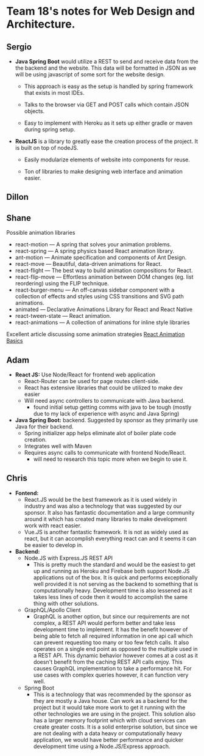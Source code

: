 # Team 18's notes for Web Design and Architecture.

## Sergio

- **Java Spring Boot** would utilize a REST to send and receive data from the the backend and the website. This data will be formatted in JSON as we will be using javascript of some sort for the website design.

  - This approach is easy as the setup is handled by spring framework that exists in most IDEs.

  - Talks to the browser via GET and POST calls which contain JSON objects.

  - Easy to implement with Heroku as it sets up either gradle or maven during spring setup.

- **ReactJS** is a library to greatly ease the creation process of the project. It is built on top of nodeJS.

  - Easily modularize elements of website into components for reuse.

  - Ton of libraries to make designing web interface and animation easier.

## Dillon

## Shane

Possible animation libraries

- react-motion — A spring that solves your animation problems.
- react-spring — A spring physics based React animation library.
- ant-motion — Animate specification and components of Ant Design.
- react-move — Beautiful, data-driven animations for React.
- react-flight — The best way to build animation compositions for React.
- react-flip-move — Effortless animation between DOM changes (eg. list reordering) using the FLIP technique.
- react-burger-menu — An off-canvas sidebar component with a collection of effects and styles using CSS transitions and SVG path animations.
- animated — Declarative Animations Library for React and React Native
- react-tween-state — React animation.
- react-animations — A collection of animations for inline style libraries

Excellent article discussing some animation strategies [React Animation Basics](https://medium.com/hackernoon/5-ways-to-animate-a-reactjs-app-in-2019-56eb9af6e3bf)

## Adam

- **React JS:** Use Node/React for frontend web application
  - React-Router can be used for page routes client-side.
  - React has extensive libraries that could be utilized to make dev easier
  - Will need async controllers to communicate with Java backend.
    - found initial setup getting comms with java to be tough (mostly due to my lack of experience with async and Java Spring)
- **Java Spring Boot:** backend. Suggested by sponsor as they primarily use Java for their backend.
  - Spring initializer app helps eliminate alot of boiler plate code creation.
  - Integrates well with Maven
  - Requires async calls to communicate with frontend Node/React.
    - will need to research this topic more when we begin to use it.

## Chris

- **Fontend:**
  - React.JS would be the best framework as it is used widely in industry and was also a technology that was suggested by our sponsor. It also has fantastic documentation and a large community around it which has created many libraries to make development work with react easier.
  - Vue.JS is another fantastic framework. It is not as widely used as react, but it can accomplish everything react can and it seems it can be easier to develop in.
- **Backend:**
  - Node.JS with Express.JS REST API
    - This is pretty much the standard and would be the easiest to get up and running as Heroku and Firebase both support Node.JS applications out of the box. It is quick and performs exceptionally well provided it is not serving as the backend to something that is computationally heavy. Development time is also lessened as it takes less lines of code then it would to accomplish the same thing with other solutions.
  - GraphQL/Apollo Client
    - GraphQL is another option, but since our requirements are not complex, a REST API would perform better and take less development time to implement. It has the benefit however of being able to fetch all required information in one api call which can prevent requesting too many or too few fetch calls. It also operates on a single end point as opposed to the multiple used in a REST API. This dynamic behavior however comes at a cost as it doesn't benefit from the caching REST API calls enjoy. This causes GraphQL implementation to take a performance hit. For use cases with complex queries however, it can function very well.
  - Spring Boot
    - This is a technology that was recommended by the sponsor as they are mostly a Java house. Can work as a backend for the project but it would take more work to get it running with the other technologies we are using in the project. This solution also has a larger memory footprint which with cloud services can create greater costs. It is a solid enterprise solution, but since we are not dealing with a data heavy or computationally heavy application, we would have better performance and quicker development time using a Node.JS/Express approach.
